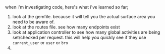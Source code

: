 when i'm investigating code, here's what i've learned so far;

1. look at the gemfile. because it will tell you the actual surface area you need to be aware of.
2. look at the routes file. see how many endpoints exist
3. look at application controller to see how many global activities are being set/checked per request. this will help you quickly see if they use `current_user` or `user` or `bro`
4. 